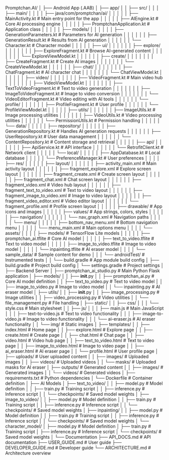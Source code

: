 Promptchan.AI/
│
├── Android App (.AAB)
│   ├── app/
│   │   ├── src/
│   │   │   ├── main/
│   │   │   │   ├── java/com/promptchan/ai/
│   │   │   │   │   ├── MainActivity.kt                 # Main entry point for the app
│   │   │   │   │   ├── AIEngine.kt                     # Core AI processing engine
│   │   │   │   │   ├── PromptchanApplication.kt        # Application class
│   │   │   │   │   ├── models/
│   │   │   │   │   │   ├── GenerationParameters.kt     # Parameters for AI generation
│   │   │   │   │   │   ├── GenerationResult.kt         # Results from AI generation
│   │   │   │   │   │   └── Character.kt                # Character model
│   │   │   │   │   ├── ui/
│   │   │   │   │   │   ├── explore/
│   │   │   │   │   │   │   ├── ExploreFragment.kt      # Browse AI-generated content
│   │   │   │   │   │   │   └── ExploreViewModel.kt
│   │   │   │   │   │   ├── create/
│   │   │   │   │   │   │   ├── CreateFragment.kt       # Create AI images
│   │   │   │   │   │   │   └── CreateViewModel.kt
│   │   │   │   │   │   ├── chat/
│   │   │   │   │   │   │   ├── ChatFragment.kt         # AI character chat
│   │   │   │   │   │   │   └── ChatViewModel.kt
│   │   │   │   │   │   ├── video/
│   │   │   │   │   │   │   ├── VideoFragment.kt        # Main video hub
│   │   │   │   │   │   │   ├── VideoViewModel.kt
│   │   │   │   │   │   │   ├── TextToVideoFragment.kt  # Text to video generation
│   │   │   │   │   │   │   ├── ImageToVideoFragment.kt # Image to video conversion
│   │   │   │   │   │   │   └── VideoEditorFragment.kt  # Video editing with AI tools
│   │   │   │   │   │   └── profile/
│   │   │   │   │   │       ├── ProfileFragment.kt      # User profile
│   │   │   │   │   │       └── ProfileViewModel.kt
│   │   │   │   │   ├── utils/
│   │   │   │   │   │   ├── ImageUtils.kt               # Image processing utilities
│   │   │   │   │   │   ├── VideoUtils.kt               # Video processing utilities
│   │   │   │   │   │   └── PermissionUtils.kt          # Permission handling
│   │   │   │   │   └── data/
│   │   │   │   │       ├── repository/
│   │   │   │   │       │   ├── GenerationRepository.kt # Handles AI generation requests
│   │   │   │   │       │   ├── UserRepository.kt       # User data management
│   │   │   │   │       │   └── ContentRepository.kt    # Content storage and retrieval
│   │   │   │   │       ├── api/
│   │   │   │   │       │   ├── ApiService.kt           # API interface
│   │   │   │   │       │   └── RetrofitClient.kt       # Network client
│   │   │   │   │       └── local/
│   │   │   │   │           ├── AppDatabase.kt          # Local database
│   │   │   │   │           └── PreferenceManager.kt    # User preferences
│   │   │   │   ├── res/
│   │   │   │   │   ├── layout/
│   │   │   │   │   │   ├── activity_main.xml           # Main activity layout
│   │   │   │   │   │   ├── fragment_explore.xml        # Explore screen layout
│   │   │   │   │   │   ├── fragment_create.xml         # Create screen layout
│   │   │   │   │   │   ├── fragment_chat.xml           # Chat screen layout
│   │   │   │   │   │   ├── fragment_video.xml          # Video hub layout
│   │   │   │   │   │   ├── fragment_text_to_video.xml  # Text to video layout
│   │   │   │   │   │   ├── fragment_image_to_video.xml # Image to video layout
│   │   │   │   │   │   ├── fragment_video_editor.xml   # Video editor layout
│   │   │   │   │   │   └── fragment_profile.xml        # Profile screen layout
│   │   │   │   │   ├── drawable/                       # App icons and images
│   │   │   │   │   ├── values/                         # App strings, colors, styles
│   │   │   │   │   ├── navigation/
│   │   │   │   │   │   └── nav_graph.xml               # Navigation paths
│   │   │   │   │   └── menu/
│   │   │   │   │       ├── bottom_nav_menu.xml         # Bottom navigation menu
│   │   │   │   │       └── menu_main.xml               # Main options menu
│   │   │   │   └── assets/
│   │   │   │       ├── models/                         # TensorFlow Lite models
│   │   │   │       │   ├── promptchan_ai.tflite        # Core AI model
│   │   │   │       │   ├── text_to_video.tflite        # Text to video model
│   │   │   │       │   ├── image_to_video.tflite       # Image to video model
│   │   │   │       │   └── inpainting.tflite           # AI eraser model
│   │   │   │       └── sample_data/                    # Sample content for demo
│   │   │   └── androidTest/                            # Instrumented tests
│   │   └── build.gradle                                # App module build config
│   ├── build.gradle                                    # Project build config
│   └── settings.gradle                                 # Project settings
│
├── Backend Server
│   ├── promptchan_ai_studio.py                         # Main Python Flask application
│   ├── models/
│   │   ├── __init__.py
│   │   ├── promptchan_ai.py                            # Core AI model definition
│   │   ├── text_to_video.py                            # Text to video model
│   │   ├── image_to_video.py                           # Image to video model
│   │   └── inpainting.py                               # AI eraser model
│   ├── utils/
│   │   ├── __init__.py
│   │   ├── image_processing.py                         # Image utilities
│   │   ├── video_processing.py                         # Video utilities
│   │   └── file_management.py                          # File handling
│   ├── static/
│   │   ├── css/
│   │   │   └── style.css                               # Main stylesheet
│   │   ├── js/
│   │   │   ├── main.js                                 # Main JavaScript
│   │   │   ├── text-to-video.js                        # Text to video functionality
│   │   │   ├── image-to-video.js                       # Image to video functionality
│   │   │   └── ai-eraser.js                            # AI eraser functionality
│   │   └── img/                                        # Static images
│   ├── templates/
│   │   ├── index.html                                  # Home page
│   │   ├── explore.html                                # Explore page
│   │   ├── create.html                                 # Create page
│   │   ├── chat.html                                   # Chat page
│   │   ├── video.html                                  # Video hub page
│   │   ├── text_to_video.html                          # Text to video page
│   │   ├── image_to_video.html                         # Image to video page
│   │   ├── ai_eraser.html                              # AI eraser page
│   │   └── profile.html                                # User profile page
│   ├── uploads/                                        # User uploaded content
│   │   ├── images/                                     # Uploaded images
│   │   ├── videos/                                     # Uploaded videos
│   │   └── masks/                                      # Uploaded masks for AI eraser
│   ├── outputs/                                        # Generated content
│   │   ├── images/                                     # Generated images
│   │   └── videos/                                     # Generated videos
│   ├── requirements.txt                                # Python dependencies
│   └── Dockerfile                                      # Container definition
│
├── AI Models
│   ├── text_to_video/
│   │   ├── model.py                                    # Model definition
│   │   ├── train.py                                    # Training script
│   │   ├── inference.py                                # Inference script
│   │   └── checkpoints/                                # Saved model weights
│   ├── image_to_video/
│   │   ├── model.py                                    # Model definition
│   │   ├── train.py                                    # Training script
│   │   ├── inference.py                                # Inference script
│   │   └── checkpoints/                                # Saved model weights
│   ├── inpainting/
│   │   ├── model.py                                    # Model definition
│   │   ├── train.py                                    # Training script
│   │   ├── inference.py                                # Inference script
│   │   └── checkpoints/                                # Saved model weights
│   └── character_model/
│       ├── model.py                                    # Model definition
│       ├── train.py                                    # Training script
│       ├── inference.py                                # Inference script
│       └── checkpoints/                                # Saved model weights
│
└── Documentation
    ├── API_DOCS.md                                     # API documentation
    ├── USER_GUIDE.md                                   # User guide
    ├── DEVELOPER_GUIDE.md                              # Developer guide
    └── ARCHITECTURE.md                                 # Architecture overview
    
